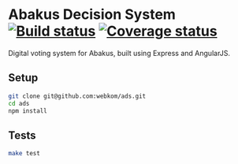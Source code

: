 # Abakus Decision System [![Build status](https://ci.frigg.io/badges/webkom/ads/)](https://ci.frigg.io/webkom/ads/last/) [![Coverage status](https://ci.frigg.io/badges/coverage/webkom/ads/)](https://ci.frigg.io/webkom/ads/last/)
Digital voting system for Abakus, built using Express and AngularJS.

## Setup
```bash
git clone git@github.com:webkom/ads.git
cd ads
npm install
```

## Tests
```bash
make test
```
